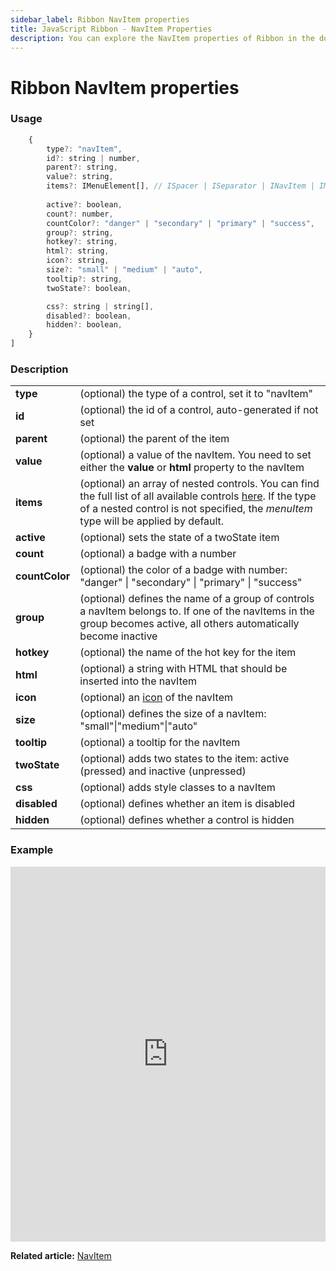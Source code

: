 ```yaml
---
sidebar_label: Ribbon NavItem properties
title: JavaScript Ribbon - NavItem Properties 
description: You can explore the NavItem properties of Ribbon in the documentation of the DHTMLX JavaScript UI library. Browse developer guides and API reference, try out code examples and live demos, and download a free 30-day evaluation version of DHTMLX Suite.
---
```


# Ribbon NavItem properties

### Usage

```javascript
	{
		type?: "navItem",
		id?: string | number,
		parent?: string,
		value?: string,
		items?: IMenuElement[], // ISpacer | ISeparator | INavItem | IMenuItem | ICustomHTML
		
		active?: boolean,
		count?: number,
		countColor?: "danger" | "secondary" | "primary" | "success",
		group?: string,
		hotkey?: string,
		html?: string,
		icon?: string,
		size?: "small" | "medium" | "auto",
		tooltip?: string,
		twoState?: boolean,

		css?: string | string[],
		disabled?: boolean,
		hidden?: boolean,
	}
]
```

### Description

<table>
	<tbody>
        <tr>
			<td><b>type</b></td>
			<td>(optional) the type of a control, set it to "navItem"</td>
		</tr>
        <tr>
			<td><b>id</b></td>
			<td>(optional) the id of a control, auto-generated if not set</td>
		</tr>
		<tr>
			<td><b>parent</b></td>
			<td>(optional) the parent of the item</td>
		</tr>
		<tr>
			<td><b>value</b></td>
			<td>(optional) a value of the navItem. You need to set either the <b>value</b> or <b>html</b> property to the navItem</td>
		</tr>
		<tr>
			<td><b>items</b></td>
			<td>(optional) an array of nested controls. You can find the full list of all available controls <a href="../../../menu/configuring_menu_items">here</a>. If the type of a nested control is not specified, the <i>menuItem</i> type will be applied by default.</td>
		</tr>
		<tr>
			<td><b>active</b></td>
			<td>(optional) sets the state of a twoState item</td>
		</tr>
		<tr>
			<td><b>count</b></td>
			<td>(optional) a badge with a number</td>
		</tr>
        <tr>
			<td><b>countColor</b></td>
			<td>(optional) the color of a badge with number: "danger" | "secondary" | "primary" | "success"</td>
		</tr>
		<tr>
			<td><b>group</b></td>
			<td>(optional) defines the name of a group of controls a navItem belongs to. If one of the navItems in the group becomes active, all others automatically become inactive</td>
		</tr>
		<tr>
			<td><b>hotkey</b></td>
			<td>(optional) the name of the hot key for the item</td>
		</tr>
		<tr>
			<td><b>html</b></td>
			<td>(optional) a string with HTML that should be inserted into the navItem</td>
		</tr>
        <tr>
			<td><b>icon</b></td>
			<td>(optional) an <a href="../../customization">icon</a> of the navItem</td>
		</tr>
        <tr>
			<td><b>size</b></td>
			<td>(optional) defines the size of a navItem: "small"|"medium"|"auto"</td>
		</tr>
        <tr>
			<td><b>tooltip</b></td>
			<td>(optional) a tooltip for the navItem</td>
		</tr>
		<tr>
			<td><b>twoState</b></td>
			<td>(optional) adds two states to the item: active (pressed) and inactive  (unpressed)</td>
		</tr>
		<tr>
			<td><b>css</b></td>
			<td>(optional) adds style classes to a navItem</td>
		</tr>
		<tr>
			<td><b>disabled</b></td>
			<td>(optional) defines whether an item is disabled</td>
		</tr>
		<tr>
			<td><b>hidden</b></td>
			<td>(optional) defines whether a control is hidden</td>
		</tr>
    </tbody>
</table>

### Example

<iframe src="https://snippet.dhtmlx.com/zijc2nta?mode=js" frameborder="0" class="snippet_iframe" width="100%" height="600"></iframe>

**Related article:** [NavItem](ribbon/navitem.md)